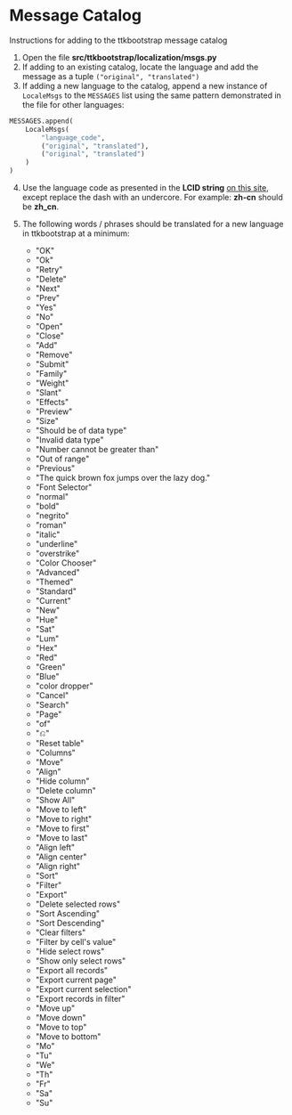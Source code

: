 # Message Catalog

Instructions for adding to the ttkbootstrap message catalog

1. Open the file **src/ttkbootstrap/localization/msgs.py**
2. If adding to an existing catalog, locate the language and add the message as a tuple `("original", "translated")`
3. If adding a new language to the catalog, append a new instance of `LocaleMsgs` to the `MESSAGES` list using the same pattern demonstrated in the file for other languages:
```python
MESSAGES.append(
    LocaleMsgs(
        "language_code",
        ("original", "translated"),
        ("original", "translated")
    )
)
```
4. Use the language code as presented in the **LCID string** [on this site](https://wiki.freepascal.org/Language_Codes), except replace the dash with an undercore. For example: **zh-cn** should be **zh_cn**.

5. The following words / phrases should be translated for a new language in ttkbootstrap at a minimum:

    - "OK"
    - "Ok"
    - "Retry"
    - "Delete"
    - "Next"
    - "Prev"
    - "Yes"
    - "No"
    - "Open"
    - "Close"
    - "Add"
    - "Remove"
    - "Submit"
    - "Family"
    - "Weight"
    - "Slant"
    - "Effects"
    - "Preview"
    - "Size"
    - "Should be of data type"
    - "Invalid data type"
    - "Number cannot be greater than"
    - "Out of range"
    - "Previous"
    - "The quick brown fox jumps over the lazy dog."
    - "Font Selector"
    - "normal"
    - "bold"
    - "negrito"
    - "roman"
    - "italic"
    - "underline"
    - "overstrike"
    - "Color Chooser"
    - "Advanced"
    - "Themed"
    - "Standard"
    - "Current"
    - "New"
    - "Hue"
    - "Sat"
    - "Lum"
    - "Hex"
    - "Red"
    - "Green"
    - "Blue"
    - "color dropper"
    - "Cancel"
    - "Search"
    - "Page"
    - "of"
    - "⎌"
    - "Reset table"
    - "Columns"
    - "Move"
    - "Align"
    - "Hide column"
    - "Delete column"
    - "Show All"
    - "Move to left"
    - "Move to right"
    - "Move to first"
    - "Move to last"
    - "Align left"
    - "Align center"
    - "Align right"
    - "Sort"
    - "Filter"
    - "Export"
    - "Delete selected rows"
    - "Sort Ascending"
    - "Sort Descending"
    - "Clear filters"
    - "Filter by cell's value"
    - "Hide select rows"
    - "Show only select rows"
    - "Export all records"
    - "Export current page"
    - "Export current selection"
    - "Export records in filter"
    - "Move up"
    - "Move down"
    - "Move to top"
    - "Move to bottom"
    - "Mo"
    - "Tu"
    - "We"
    - "Th"
    - "Fr"
    - "Sa"
    - "Su"
